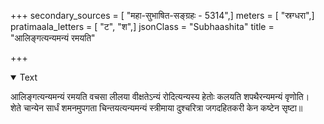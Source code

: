 +++
secondary_sources = [ "महा-सुभाषित-सङ्ग्रहः - 5314",]
meters = [ "स्रग्धरा",]
pratimaala_letters = [ "ट", "श",]
jsonClass = "Subhaashita"
title = "आलिङ्गत्यन्यमन्यं रमयति"

+++

<details open><summary>Text</summary>

आलिङ्गत्यन्यमन्यं रमयति वचसा लीलया वीक्षतेऽन्यं रोदित्यन्यस्य हेतोः कलयति शपथैरन्यमन्यं वृणोति।  
शेते चान्येन सार्धं शमनमुपगता चिन्तयत्यन्यमन्यं स्त्रीमाया दुश्चरित्रा जगदहितकरी केन कष्टेन सृष्टा॥
</details>
